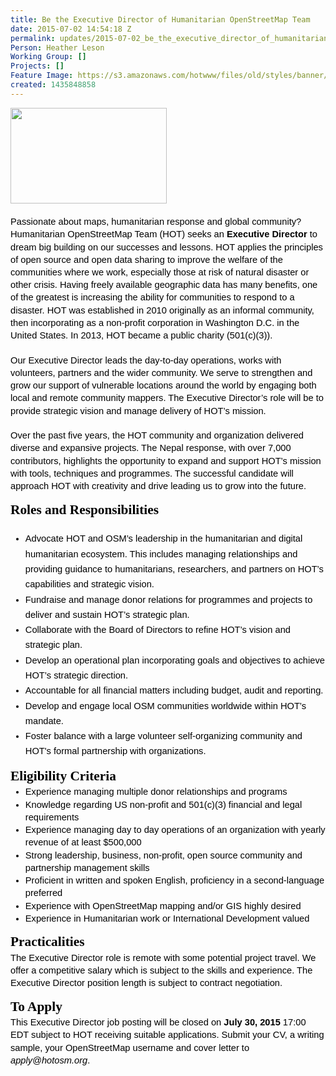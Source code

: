 ```yaml
---
title: Be the Executive Director of Humanitarian OpenStreetMap Team
date: 2015-07-02 14:54:18 Z
permalink: updates/2015-07-02_be_the_executive_director_of_humanitarian_openstreetmap_team
Person: Heather Leson
Working Group: []
Projects: []
Feature Image: https://s3.amazonaws.com/hotwww/files/old/styles/banner/public/hot-logo-white-bg+(1)+(1).png
created: 1435848858
---
```


<p id="docs-internal-guid-5af5c050-4f3e-e00d-35d6-2382a7e5a811" style="line-height: 1.38; margin-top: 0pt; margin-bottom: 0pt;" dir="ltr"><span style="font-size: 14.666666666666666px; font-family: Arial; color: #000000; background-color: transparent; font-weight: normal; font-style: normal; font-variant: normal; text-decoration: none; vertical-align: baseline;"><img class="image-medium" src="https://s3.amazonaws.com/hotwww/files/old/styles/medium/public/hot-logo-white-bg%20%281%29%20%281%29_0.png?itok=Z3X8Wd89" alt="" style="width:250px;height:153px"></span></p><p style="line-height: 1.38; margin-top: 0pt; margin-bottom: 0pt;" dir="ltr">&nbsp;</p><p style="line-height: 1.38; margin-top: 0pt; margin-bottom: 0pt;" dir="ltr"><span style="font-size: 14.666666666666666px; font-family: Arial; color: #000000; background-color: transparent; font-weight: normal; font-style: normal; font-variant: normal; text-decoration: none; vertical-align: baseline;">Passionate about maps, humanitarian response and global community? Humanitarian OpenStreetMap Team (HOT) seeks an <strong>Executive Director</strong> to dream big building on our successes and lessons. HOT applies the principles of open source and open data sharing to improve the welfare of the communities where we work, especially those at risk of natural disaster or other crisis. Having freely available geographic data has many benefits, one of the greatest is increasing the ability for communities to respond to a disaster. HOT was established in 2010 originally as an informal community, then incorporating as a non-profit corporation in Washington D.C. in the United States. In 2013, HOT became a public charity (501(c)(3)).</span></p><p style="line-height: 1.38; margin-top: 0pt; margin-bottom: 0pt;" dir="ltr">&nbsp;</p><p style="line-height: 1.38; margin-top: 0pt; margin-bottom: 0pt;" dir="ltr"><span style="font-size: 14.666666666666666px; font-family: Arial; color: #000000; background-color: transparent; font-weight: normal; font-style: normal; font-variant: normal; text-decoration: none; vertical-align: baseline;">Our Executive Director leads the day-to-day operations, works with volunteers, partners and the wider community. We serve to strengthen and grow our support of vulnerable locations around the world by engaging both local and remote community mappers. The Executive Director’s role will be to provide strategic vision and manage delivery of HOT’s mission.</span></p><p style="line-height: 1.38; margin-top: 0pt; margin-bottom: 0pt;" dir="ltr">&nbsp;</p><p style="line-height: 1.38; margin-top: 0pt; margin-bottom: 0pt;" dir="ltr"><span style="font-size: 14.666666666666666px; font-family: Arial; color: #000000; background-color: transparent; font-weight: normal; font-style: normal; font-variant: normal; text-decoration: none; vertical-align: baseline;">Over the past five years, the HOT community and organization delivered diverse and expansive projects. The Nepal response, with over 7,000 contributors, highlights the opportunity to expand and support HOT’s mission with tools, techniques and programmes. The successful candidate will approach HOT with creativity and drive leading us to grow into the future.</span></p><address style="line-height: 1.38; margin-top: 10pt; margin-bottom: 0pt;" dir="ltr"><strong><span style="font-size: 21.3333333333333px; font-family: 'Trebuchet MS'; color: #000000; font-style: normal; font-variant: normal; text-decoration: none; vertical-align: baseline; background-color: transparent;">Roles and Responsibilities</span></strong></address><p style="line-height: 1.38; margin-top: 0pt; margin-bottom: 0pt;" dir="ltr">&nbsp;</p><ul style="margin-top: 0pt; margin-bottom: 0pt;"><li style="list-style-type: disc; font-size: 14.666666666666666px; font-family: Arial; color: #000000; background-color: transparent; font-weight: normal; font-style: normal; font-variant: normal; text-decoration: none; vertical-align: baseline;" dir="ltr"><p style="line-height: 1.656; margin-top: 0pt; margin-bottom: 0pt;" dir="ltr"><span style="font-size: 14.666666666666666px; font-family: Arial; color: #000000; background-color: transparent; font-weight: normal; font-style: normal; font-variant: normal; text-decoration: none; vertical-align: baseline;">Advocate HOT and OSM’s leadership in the humanitarian and digital humanitarian ecosystem. This includes managing relationships and providing guidance to humanitarians, researchers, and partners on HOT’s capabilities and strategic vision.</span></p></li><li style="list-style-type: disc; font-size: 14.666666666666666px; font-family: Arial; color: #000000; background-color: transparent; font-weight: normal; font-style: normal; font-variant: normal; text-decoration: none; vertical-align: baseline;" dir="ltr"><p style="line-height: 1.656; margin-top: 0pt; margin-bottom: 0pt;" dir="ltr"><span style="font-size: 14.666666666666666px; font-family: Arial; color: #000000; background-color: transparent; font-weight: normal; font-style: normal; font-variant: normal; text-decoration: none; vertical-align: baseline;">Fundraise and manage donor relations for programmes and projects to deliver and sustain HOT’s strategic plan.</span></p></li><li style="list-style-type: disc; font-size: 14.666666666666666px; font-family: Arial; color: #000000; background-color: transparent; font-weight: normal; font-style: normal; font-variant: normal; text-decoration: none; vertical-align: baseline;" dir="ltr"><p style="line-height: 1.656; margin-top: 0pt; margin-bottom: 0pt;" dir="ltr"><span style="font-size: 14.666666666666666px; font-family: Arial; color: #000000; background-color: transparent; font-weight: normal; font-style: normal; font-variant: normal; text-decoration: none; vertical-align: baseline;">Collaborate with the Board of Directors to refine HOT’s vision and strategic plan.</span></p></li><li style="list-style-type: disc; font-size: 14.666666666666666px; font-family: Arial; color: #000000; background-color: transparent; font-weight: normal; font-style: normal; font-variant: normal; text-decoration: none; vertical-align: baseline;" dir="ltr"><p style="line-height: 1.656; margin-top: 0pt; margin-bottom: 0pt;" dir="ltr"><span style="font-size: 14.666666666666666px; font-family: Arial; color: #000000; background-color: transparent; font-weight: normal; font-style: normal; font-variant: normal; text-decoration: none; vertical-align: baseline;">Develop an operational plan incorporating goals and objectives to achieve HOT’s strategic direction.</span></p></li><li style="list-style-type: disc; font-size: 14.666666666666666px; font-family: Arial; color: #000000; background-color: transparent; font-weight: normal; font-style: normal; font-variant: normal; text-decoration: none; vertical-align: baseline;" dir="ltr"><p style="line-height: 1.656; margin-top: 0pt; margin-bottom: 0pt;" dir="ltr"><span style="font-size: 14.666666666666666px; font-family: Arial; color: #000000; background-color: transparent; font-weight: normal; font-style: normal; font-variant: normal; text-decoration: none; vertical-align: baseline;">Accountable for all financial matters including budget, audit and reporting. </span></p></li><li style="list-style-type: disc; font-size: 14.666666666666666px; font-family: Arial; color: #000000; background-color: transparent; font-weight: normal; font-style: normal; font-variant: normal; text-decoration: none; vertical-align: baseline;" dir="ltr"><p style="line-height: 1.656; margin-top: 0pt; margin-bottom: 0pt;" dir="ltr"><span style="font-size: 14.666666666666666px; font-family: Arial; color: #000000; background-color: transparent; font-weight: normal; font-style: normal; font-variant: normal; text-decoration: none; vertical-align: baseline;">Develop and engage local OSM communities worldwide within HOT’s mandate.</span></p></li><li style="list-style-type: disc; font-size: 14.666666666666666px; font-family: Arial; color: #000000; background-color: transparent; font-weight: normal; font-style: normal; font-variant: normal; text-decoration: none; vertical-align: baseline;" dir="ltr"><p style="line-height: 1.656; margin-top: 0pt; margin-bottom: 0pt;" dir="ltr"><span style="font-size: 14.666666666666666px; font-family: Arial; color: #000000; background-color: transparent; font-weight: normal; font-style: normal; font-variant: normal; text-decoration: none; vertical-align: baseline;">Foster balance with a large volunteer self-organizing community and HOT's formal partnership with organizations.</span></p></li></ul><address style="line-height: 1.38; margin-top: 10pt; margin-bottom: 0pt;" dir="ltr"><strong><span style="font-size: 21.3333333333333px; font-family: 'Trebuchet MS'; color: #000000; font-style: normal; font-variant: normal; text-decoration: none; vertical-align: baseline; background-color: transparent;">Eligibility Criteria</span></strong></address><ul style="margin-top: 0pt; margin-bottom: 0pt;"><li style="list-style-type: disc; font-size: 14.666666666666666px; font-family: Arial; color: #000000; background-color: transparent; font-weight: normal; font-style: normal; font-variant: normal; text-decoration: none; vertical-align: baseline;" dir="ltr"><p style="line-height: 1.38; margin-top: 0pt; margin-bottom: 0pt;" dir="ltr"><span style="font-size: 14.666666666666666px; font-family: Arial; color: #000000; background-color: transparent; font-weight: normal; font-style: normal; font-variant: normal; text-decoration: none; vertical-align: baseline;">Experience managing multiple donor relationships and programs</span></p></li><li style="list-style-type: disc; font-size: 14.666666666666666px; font-family: Arial; color: #000000; background-color: transparent; font-weight: normal; font-style: normal; font-variant: normal; text-decoration: none; vertical-align: baseline;" dir="ltr"><p style="line-height: 1.38; margin-top: 0pt; margin-bottom: 0pt;" dir="ltr"><span style="font-size: 14.666666666666666px; font-family: Arial; color: #000000; background-color: transparent; font-weight: normal; font-style: normal; font-variant: normal; text-decoration: none; vertical-align: baseline;">Knowledge regarding US non-profit and 501(c)(3) financial and legal requirements</span></p></li><li style="list-style-type: disc; font-size: 14.666666666666666px; font-family: Arial; color: #000000; background-color: transparent; font-weight: normal; font-style: normal; font-variant: normal; text-decoration: none; vertical-align: baseline;" dir="ltr"><p style="line-height: 1.38; margin-top: 0pt; margin-bottom: 0pt;" dir="ltr"><span style="font-size: 14.666666666666666px; font-family: Arial; color: #000000; background-color: transparent; font-weight: normal; font-style: normal; font-variant: normal; text-decoration: none; vertical-align: baseline;">Experience managing day to day operations of an organization with yearly revenue of at least $500,000</span></p></li><li style="list-style-type: disc; font-size: 14.666666666666666px; font-family: Arial; color: #000000; background-color: transparent; font-weight: normal; font-style: normal; font-variant: normal; text-decoration: none; vertical-align: baseline;" dir="ltr"><p style="line-height: 1.38; margin-top: 0pt; margin-bottom: 0pt;" dir="ltr"><span style="font-size: 14.666666666666666px; font-family: Arial; color: #000000; background-color: transparent; font-weight: normal; font-style: normal; font-variant: normal; text-decoration: none; vertical-align: baseline;">Strong leadership, business, non-profit, open source community and partnership management skills</span></p></li><li style="list-style-type: disc; font-size: 14.666666666666666px; font-family: Arial; color: #000000; background-color: transparent; font-weight: normal; font-style: normal; font-variant: normal; text-decoration: none; vertical-align: baseline;" dir="ltr"><p style="line-height: 1.38; margin-top: 0pt; margin-bottom: 0pt;" dir="ltr"><span style="font-size: 14.666666666666666px; font-family: Arial; color: #000000; background-color: transparent; font-weight: normal; font-style: normal; font-variant: normal; text-decoration: none; vertical-align: baseline;">Proficient in written and spoken English, proficiency in a second-language preferred</span></p></li><li style="list-style-type: disc; font-size: 14.666666666666666px; font-family: Arial; color: #000000; background-color: transparent; font-weight: normal; font-style: normal; font-variant: normal; text-decoration: none; vertical-align: baseline;" dir="ltr"><p style="line-height: 1.38; margin-top: 0pt; margin-bottom: 0pt;" dir="ltr"><span style="font-size: 14.666666666666666px; font-family: Arial; color: #000000; background-color: transparent; font-weight: normal; font-style: normal; font-variant: normal; text-decoration: none; vertical-align: baseline;">Experience with OpenStreetMap mapping and/or GIS highly desired</span></p></li><li style="list-style-type: disc; font-size: 14.666666666666666px; font-family: Arial; color: #000000; background-color: transparent; font-weight: normal; font-style: normal; font-variant: normal; text-decoration: none; vertical-align: baseline;" dir="ltr"><p style="line-height: 1.38; margin-top: 0pt; margin-bottom: 0pt;" dir="ltr"><span style="font-size: 14.666666666666666px; font-family: Arial; color: #000000; background-color: transparent; font-weight: normal; font-style: normal; font-variant: normal; text-decoration: none; vertical-align: baseline;">Experience in Humanitarian work or International Development valued</span></p></li></ul><address style="line-height: 1.38; margin-top: 10pt; margin-bottom: 0pt;" dir="ltr"><strong><span style="font-size: 21.3333333333333px; font-family: 'Trebuchet MS'; color: #000000; font-style: normal; font-variant: normal; text-decoration: none; vertical-align: baseline; background-color: transparent;">Practicalities</span></strong></address><p style="line-height: 1.38; margin-top: 0pt; margin-bottom: 0pt;" dir="ltr"><span style="font-size: 14.666666666666666px; font-family: Arial; color: #000000; background-color: transparent; font-weight: normal; font-style: normal; font-variant: normal; text-decoration: none; vertical-align: baseline;">The Executive Director role is remote with some potential project travel. We offer a competitive salary which is subject to the skills and experience. The Executive Director position length is subject to contract negotiation.</span></p><address style="line-height: 1.38; margin-top: 10pt; margin-bottom: 0pt;" dir="ltr"><strong><span style="font-size: 21.3333333333333px; font-family: 'Trebuchet MS'; color: #000000; font-style: normal; font-variant: normal; text-decoration: none; vertical-align: baseline; background-color: transparent;">To Apply</span></strong></address><p style="line-height: 1.38; margin-top: 0pt; margin-bottom: 0pt;" dir="ltr"><span style="font-size: 14.666666666666666px; font-family: Arial; color: #000000; background-color: transparent; font-weight: normal; font-style: normal; font-variant: normal; text-decoration: none; vertical-align: baseline;">This Executive Director job posting will be closed on <strong>July 30, 2015</strong> 17:00 EDT subject to HOT receiving suitable applications. Submit your CV, a writing sample, your OpenStreetMap username and cover letter to <em>apply@hotosm.org</em>.</span></p>
